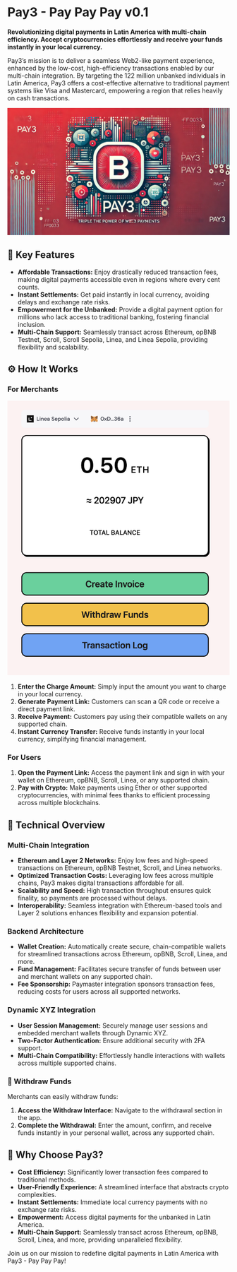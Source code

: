 # Pay3 - Pay Pay Pay v0.1

**Revolutionizing digital payments in Latin America with multi-chain efficiency. Accept cryptocurrencies effortlessly and receive your funds instantly in your local currency.**

Pay3’s mission is to deliver a seamless Web2-like payment experience, enhanced by the low-cost, high-efficiency transactions enabled by our multi-chain integration. By targeting the 122 million unbanked individuals in Latin America, Pay3 offers a cost-effective alternative to traditional payment systems like Visa and Mastercard, empowering a region that relies heavily on cash transactions.

![Pay3 App Promotion Landscape](imgs/Pay3%20App%20Promotion%20Landscape.png)

## 🌟 Key Features

- **Affordable Transactions:** Enjoy drastically reduced transaction fees, making digital payments accessible even in regions where every cent counts.
- **Instant Settlements:** Get paid instantly in local currency, avoiding delays and exchange rate risks.
- **Empowerment for the Unbanked:** Provide a digital payment option for millions who lack access to traditional banking, fostering financial inclusion.
- **Multi-Chain Support:** Seamlessly transact across Ethereum, opBNB Testnet, Scroll, Scroll Sepolia, Linea, and Linea Sepolia, providing flexibility and scalability.

## ⚙️ How It Works

### For Merchants

![Crypto Wallet Balance](imgs/Crypto%20Wallet%20Balance.png)

1. **Enter the Charge Amount:** Simply input the amount you want to charge in your local currency.
2. **Generate Payment Link:** Customers can scan a QR code or receive a direct payment link.
3. **Receive Payment:** Customers pay using their compatible wallets on any supported chain.
4. **Instant Currency Transfer:** Receive funds instantly in your local currency, simplifying financial management.

### For Users

1. **Open the Payment Link:** Access the payment link and sign in with your wallet on Ethereum, opBNB, Scroll, Linea, or any supported chain.
2. **Pay with Crypto:** Make payments using Ether or other supported cryptocurrencies, with minimal fees thanks to efficient processing across multiple blockchains.

## 🔧 Technical Overview

### Multi-Chain Integration

- **Ethereum and Layer 2 Networks:** Enjoy low fees and high-speed transactions on Ethereum, opBNB Testnet, Scroll, and Linea networks.
- **Optimized Transaction Costs:** Leveraging low fees across multiple chains, Pay3 makes digital transactions affordable for all.
- **Scalability and Speed:** High transaction throughput ensures quick finality, so payments are processed without delays.
- **Interoperability:** Seamless integration with Ethereum-based tools and Layer 2 solutions enhances flexibility and expansion potential.

### Backend Architecture

- **Wallet Creation:** Automatically create secure, chain-compatible wallets for streamlined transactions across Ethereum, opBNB, Scroll, Linea, and more.
- **Fund Management:** Facilitates secure transfer of funds between user and merchant wallets on any supported chain.
- **Fee Sponsorship:** Paymaster integration sponsors transaction fees, reducing costs for users across all supported networks.

### Dynamic XYZ Integration

- **User Session Management:** Securely manage user sessions and embedded merchant wallets through Dynamic XYZ.
- **Two-Factor Authentication:** Ensure additional security with 2FA support.
- **Multi-Chain Compatibility:** Effortlessly handle interactions with wallets across multiple supported chains.

### 💸 Withdraw Funds

Merchants can easily withdraw funds:

1. **Access the Withdraw Interface:** Navigate to the withdrawal section in the app.
2. **Complete the Withdrawal:** Enter the amount, confirm, and receive funds instantly in your personal wallet, across any supported chain.

## 🚀 Why Choose Pay3?

- **Cost Efficiency:** Significantly lower transaction fees compared to traditional methods.
- **User-Friendly Experience:** A streamlined interface that abstracts crypto complexities.
- **Instant Settlements:** Immediate local currency payments with no exchange rate risks.
- **Empowerment:** Access digital payments for the unbanked in Latin America.
- **Multi-Chain Support:** Seamlessly transact across Ethereum, opBNB, Scroll, Linea, and more, providing unparalleled flexibility.

Join us on our mission to redefine digital payments in Latin America with Pay3 - Pay Pay Pay!